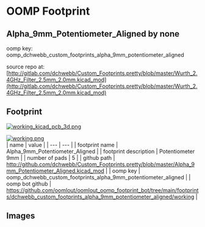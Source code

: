 # OOMP Footprint  
## Alpha_9mm_Potentiometer_Aligned  by none  
  
oomp key: oomp_dchwebb_custom_footprints_alpha_9mm_potentiometer_aligned  
  
source repo at: [http://gitlab.com/dchwebb/Custom_Footprints.pretty/blob/master/Wurth_2.4GHz_Filter_2.5mm_2.0mm.kicad_mod](http://gitlab.com/dchwebb/Custom_Footprints.pretty/blob/master/Wurth_2.4GHz_Filter_2.5mm_2.0mm.kicad_mod)  
## Footprint  
  
[![working_kicad_pcb_3d.png](working_kicad_pcb_3d_600.png)](working_kicad_pcb_3d.png)  
  
[![working.png](working_600.png)](working.png)  
| name | value | 
| --- | --- | 
| footprint name | Alpha_9mm_Potentiometer_Aligned | 
| footprint description | Potentiometer 9mm | 
| number of pads | 5 | 
| github path | http://github.com/dchwebb/Custom_Footprints.pretty/blob/master/Alpha_9mm_Potentiometer_Aligned.kicad_mod | 
| oomp key | oomp_dchwebb_custom_footprints_alpha_9mm_potentiometer_aligned | 
| oomp bot github | https://github.com/oomlout/oomlout_oomp_footprint_bot/tree/main/footprints/dchwebb_custom_footprints_alpha_9mm_potentiometer_aligned/working | 
## Images  
